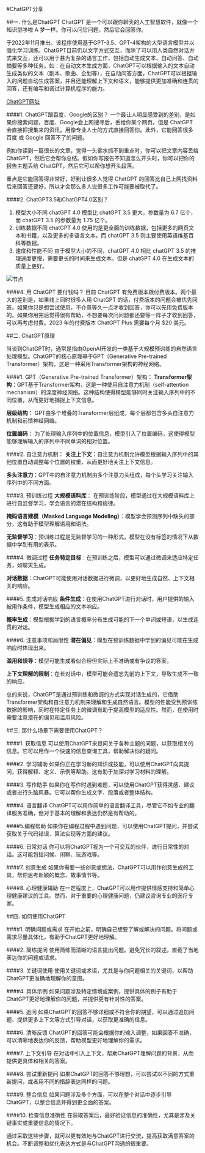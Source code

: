 #ChatGPT分享

##一. 什么是ChatGPT
ChatGPT 是一个可以跟你聊天的人工智慧软件，就像一个知识型哆啦 A 梦一样。你可以问它问题，然后它会回答你。

于2022年11月推出。该程序使用基于GPT-3.5、GPT-4架构的大型语言模型并以强化学习训练。ChatGPT目前仍以文字方式交互，而除了可以用人类自然对话方式来交互，还可以用于甚为复杂的语言工作，包括自动生成文本、自动问答、自动摘要等多种任务。如：在自动文本生成方面，ChatGPT可以根据输入的文本自动生成类似的文本（剧本、歌曲、企划等），在自动问答方面，ChatGPT可以根据输入的问题自动生成答案，并且还能理解上下文和语义，能够提供更加准确和连贯的回答，还有编写和调试计算机程序的能力。

[ChatGPT网址](https://chat.openai.com/)

####1. ChatGPT跟百度、Google的区别？
一个最让人明显感受到的差别，是如果你搜索问题，百度、Google会上网搜寻后，丢给你某个网页。但是 ChatGPT 会直接把搜集来的资讯，用像专业人士的方式直接回答你。此外，它能回答很多 百度 或 Google 回答不了的问题。

例如你读到一篇很长的文章，觉得一头雾水抓不到重点时，你可以把文章内容丢给 ChatGPT，然后它会帮你总结。假如你写报告不知道怎么开头时，你可以把你的报告主题丢给 ChatGPT，然后它可以帮你想开头段落。

重点是它能回答得非常好，好到让很多人觉得 ChatGPT 的回答比自己上网找资料后来回答还要好，所以才会那么多人说很多工作可能要被取代了。

####2. ChatGPT3.5和ChatGPT4.0区别？

<!-- 目前来说ChatGPT3.5是免费的，ChatGPT4.0是每月20美金。（3.5和4.0知识库都截止到2021.9，最新的4Turbo知识库到2023.4） -->

1. 模型大小不同
    chatGPT 4.0 模型比 chatGPT 3.5 更大，参数量为 6.7 亿个，而 chatGPT 3.5 的参数量为 1.75 亿个。
2. 训练数据不同
   chatGPT 4.0 使用的是更全面的训练数据，包括更多的网页文本和书籍，以及更多的多语言文本。而 chatGPT 3.5 则主要使用英语维基百科等数据。
3. 速度和性能不同
    由于模型大小的不同，chatGPT 4.0 相比 chatGPT 3.5 的推理速度更慢，需要更长的时间来生成文本。但是 chatGPT 4.0 在生成文本的质量上更好。

![节点](https://www.zmtc.com/wp-content/uploads/2023/0405/20230405081600184.jpg) 

####4. 用 ChatGPT 要付钱吗？
目前 ChatGPT 有免费版本跟付费版本。两个最大的差别是，如果线上同时很多人用 ChatGPT 的话，付费版本的问题会被优先回答。如果你只是想尝试使用，不介意等久一点才收到回答，你可以先用免费版本的。如果你用完后觉得很有帮助，不想要每次问问题都还要等一阵子才收到回答，可以再考虑付费。2023 年的付费版本 ChatGPT Plus 需要每个月 $20 美元。

##二. ChatGPT原理

当谈到ChatGPT时，通常是指由OpenAI开发的一类基于大规模预训练的自然语言处理模型。ChatGPT的核心原理基于GPT（Generative Pre-trained Transformer）架构，这是一种采用Transformer架构的神经网络。

####1. GPT（Generative Pre-trained Transformer）架构：
**Transformer架构**：GPT基于Transformer架构，这是一种使用自注意力机制（self-attention mechanism）的深度神经网络。这种结构使得模型能够同时关注输入序列中的不同位置，从而更好地捕捉上下文信息。

**层级结构**： GPT由多个堆叠的Transformer层组成，每个层都包含多头自注意力机制和前馈神经网络。

**位置编码**： 为了处理输入序列中的位置信息，模型引入了位置编码，这使得模型能够理解输入的序列中不同单词的相对位置。

####2. 自注意力机制：
**关注上下文**：自注意力机制允许模型根据输入序列中的其他位置自动调整每个位置的权重，从而更好地关注上下文信息。

**多头注意力**：GPT中的自注意力机制由多个注意力头组成，每个头学习关注输入序列中的不同方面。

####3. 预训练过程
**大规模语料库**： 在预训练阶段，模型通过在大规模语料库上进行自监督学习，学会语言的潜在结构和规律。

**掩码语言建模（Masked Language Modeling）**：模型学会预测序列中缺失的部分，这有助于模型理解语境和语法。

**无监督学习**：预训练过程是无监督学习的一种形式，模型在没有标签的情况下从数据中学到有用的表示。

####4. 微调过程
**任务特定目标**：在预训练之后，模型可以通过微调来适应特定任务，如聊天生成。

**对话数据**：ChatGPT可能使用对话数据进行微调，以更好地生成自然、上下文相关的响应。

####5. 生成对话响应
**条件生成**：在使用ChatGPT进行对话时，用户提供的输入被用作条件，模型生成相应的文本响应。

**概率生成**：模型根据学到的语言概率分布生成可能的下一个单词或短语，以生成连贯的对话。

####6. 注意事项和局限性
**潜在偏见**：模型在预训练数据中学到的偏见可能在生成响应时体现出来。

**滥用和误导**：模型可能生成看似合理但实际上不准确或有争议的答案。

**上下文理解的限制**：在长对话中，模型可能会遗忘先前的上下文，导致生成不一致的响应。

总的来说，ChatGPT是通过预训练和微调的方式实现对话生成的，它借助Transformer架构和自注意力机制来理解和生成自然语言。模型的性能受到预训练数据的影响，同时在特定任务上的微调有助于提高模型的适应性。然而，在使用时需要注意潜在的偏见和滥用风险。

##三. 那什么场景下需要使用ChatGPT？

####1. 获取信息
可以使用ChatGPT来提问关于各种主题的问题，以获取相关的信息。它可以用作一个快速的信息查询工具，帮助解决你的疑问。

####2. 学习辅助
如果你正在学习新的知识或技能，可以使用ChatGPT向其提问，获得解释、定义、示例等帮助。这有助于加深对学习材料的理解。

####3. 写作助手
如果你在写作时遇到难题，可以使用ChatGPT获得灵感、建议或者进行头脑风暴。它可以帮你生成文字、段落或者整体结构。

####4. 语言翻译
ChatGPT可以用作简单的语言翻译工具，尽管它不如专业的翻译服务准确，但对于基本的理解和表达仍然是有帮助的。

####5.编程帮助
如果你在编程过程中遇到问题，可以使用ChatGPT提问，并尝试获取关于代码错误、算法实现等方面的建议。

####6. 日常对话
你可以将ChatGPT视为一个可交互的伙伴，进行日常性的对话。这可能包括问候、闲聊、玩游戏等。

####7. 创意生成
如果你需要一些创意或想法，ChatGPT可以用作创意生成的工具，帮你思考新颖的概念、故事情节等。

####8. 心理健康辅助
在一定程度上，ChatGPT可以用作提供情感支持和简单心理健康建议的工具。然而，对于重要的心理健康问题，仍建议咨询专业的医疗专家。


##四. 如何使用ChatGPT

####1. 明确问题或需求
在开始之前，明确自己想要了解或解决的问题。将问题或需求尽量具体化，有助于ChatGPT更好地理解。

####2. 简练提问
使用简练而清晰的语言提出问题。避免冗长的叙述，直截了当地表达你的问题或请求。

####3. 关键词使用
使用关键词或术语，尤其是与你问题相关的关键词，以帮助ChatGPT更准确地理解你的意图。

####4. 具体示例
如果问题涉及特定情境或案例，提供具体的例子有助于ChatGPT更好地理解你的问题，并提供更有针对性的答案。

####5. 追问
如果ChatGPT的回答不够详细或不符合你的期望，可以通过追加问题、提供更多上下文等方式引导对话，以获取更准确的信息。

####6. 清晰反馈
ChatGPT的回答可能会根据你的输入调整，如果回答不准确，可以清晰地表达你的反馈，帮助模型更好地理解你的需求。

####7. 上下文引导
在对话中引入上下文，帮助ChatGPT理解问题的背景，从而提供更具体和相关的答案。

####8. 尝试重新提问
如果ChatGPT的回答不够理想，可以尝试以不同的方式重新提问，或者用不同的措辞表达同样的问题。

####9. 整合信息
如果问题涉及多个方面，可以在整个对话中逐步引导ChatGPT，以整合信息并得到更全面的答案。

####10. 检查信息准确性
在获取答案后，最好验证信息的准确性，尤其是涉及关键事实或重要信息的情况下。

通过采取这些步骤，就可以更有效地与ChatGPT进行交流，提高获取满意答案的机会。不断调整和优化表达方式是与ChatGPT沟通的很重要。










   


